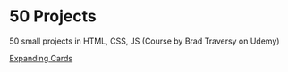 # 50 Projects
50 small projects in HTML, CSS, JS (Course by Brad Traversy on Udemy)

[Expanding Cards](https://tgstern.github.io/50projects/1-ExpandingCards/)
